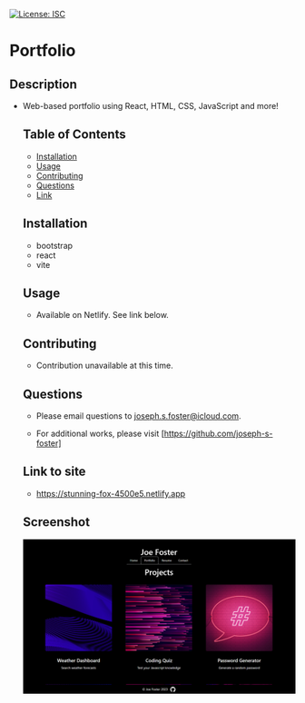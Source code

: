 [![License: ISC](https://img.shields.io/badge/License-ISC-blue.svg)](https://opensource.org/licenses/ISC)

# Portfolio

## Description

- Web-based portfolio using React, HTML, CSS, JavaScript and more!

  ## Table of Contents

  - [Installation](#installation)
  - [Usage](#usage)
  - [Contributing](#contributing)
  - [Questions](#questions)
  - [Link](#link-to-site)

  ## Installation

  - bootstrap
  - react
  - vite

  ## Usage

  - Available on Netlify. See link below.

  ## Contributing

  - Contribution unavailable at this time.

  ## Questions

  - Please email questions to joseph.s.foster@icloud.com.
  
  - For additional works, please visit [https://github.com/joseph-s-foster]

  ## Link to site

  - https://stunning-fox-4500e5.netlify.app

  ## Screenshot

  ![screenshot of webpage](./src/assets/project/ss.png)

